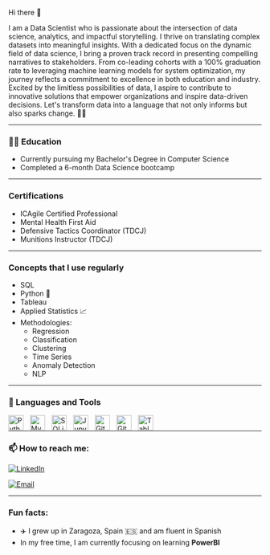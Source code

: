 Hi there 👋

I am a Data Scientist who is passionate about the intersection of data science, analytics, and impactful storytelling. I thrive on translating complex datasets into meaningful insights. With a dedicated focus on the dynamic field of data science, I bring a proven track record in presenting compelling narratives to stakeholders. From co-leading cohorts with a 100% graduation rate to leveraging machine learning models for system optimization, my journey reflects a commitment to excellence in both education and industry. Excited by the limitless possibilities of data, I aspire to contribute to innovative solutions that empower organizations and inspire data-driven decisions. Let's transform data into a language that not only informs but also sparks change. 🚀✨


---

### 👩‍🎓 Education

- Currently pursuing my Bachelor's Degree in Computer Science
- Completed a 6-month Data Science bootcamp

---

### Certifications

- ICAgile Certified Professional
- Mental Health First Aid
- Defensive Tactics Coordinator (TDCJ)
- Munitions Instructor (TDCJ)
    
---

### Concepts that I use regularly

- SQL
- Python 🐍
- Tableau
- Applied Statistics 📈
- Methodologies:
  - Regression
  - Classification
  - Clustering
  - Time Series
  - Anomaly Detection
  - NLP

---

### 🧰 Languages and Tools

<img align="left" alt="Python" width="30px" style="padding-right:10px;" src="https://cdn.jsdelivr.net/gh/devicons/devicon/icons/python/python-plain.svg" />
<img align="left" alt="MySQL" width="30px" style="padding-right:10px;" src="https://cdn.jsdelivr.net/gh/devicons/devicon/icons/mysql/mysql-original.svg" />
<img align="left" alt="SQLite" width="30px" style="padding-right:10px;" src="https://cdn.jsdelivr.net/gh/devicons/devicon/icons/sqlite/sqlite-original.svg" />
<img align="left" alt="Jupyter Notebook" width="30px" style="padding-right:10px;" src="https://cdn.jsdelivr.net/gh/devicons/devicon/icons/jupyter/jupyter-original.svg" />
<img align="left" alt="GitHub" width="30px" style="padding-right:10px;" src="https://cdn.jsdelivr.net/gh/devicons/devicon/icons/github/github-original.svg" />
<img align="left" alt="Git" width="30px" style="padding-right:10px;" src="https://cdn.jsdelivr.net/gh/devicons/devicon/icons/git/git-original.svg" />
<img align="left" alt="Tableau" width="30px" style="padding-right:10px;" src="https://cdn.jsdelivr.net/gh/devicons/devicon/icons/tableau/tableau-plain.svg" />

<br />

---

### 📫 How to reach me:


[![LinkedIn](https://img.shields.io/badge/LinkedIn-Natasha%20Rivers-blue?style=flat-square&logo=linkedin&logoColor=white&link=https://www.linkedin.com/in/natasha-rivers/)](https://www.linkedin.com/in/natasha-rivers/)

[![Email](https://img.shields.io/badge/Email-tashatanyarivers%40gmail.com-red?style=flat-square&logo=gmail&logoColor=white&link=mailto:tashatanyarivers@gmail.com)](mailto:tashatanyarivers@gmail.com)


---

### Fun facts:
- ✈️ I grew up in Zaragoza, Spain 🇪🇸 and am fluent in Spanish
- In my free time, I am currently focusing on learning <b>PowerBI</b>

